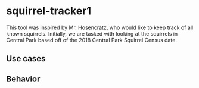 # squirrel-tracker1

This tool was inspired by Mr. Hosencratz, who would like to keep track of all known squirrels. Initially, we are tasked with looking at the squirrels in Central Park based off of the 2018 Central Park Squirrel Census date.

## Use cases

## Behavior
